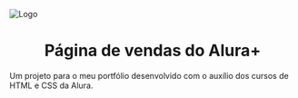 ![Logo](https://github.com/malusalles/aluraplus/assets/131695286/89a09131-2f05-4b65-8439-f49a3d9c1c79)
<h1 align="center"> Página de vendas do Alura+ </h1>

Um projeto para o meu portfólio desenvolvido com o auxílio dos cursos de HTML e CSS da Alura.
